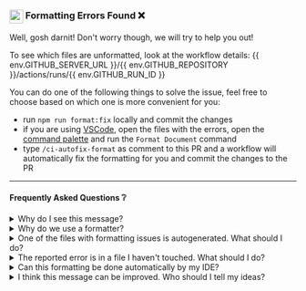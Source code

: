 ### <img src="https://api.iconify.design/logos:prettier.svg" height="24" align="top" /> Formatting Errors Found ❌

Well, gosh darnit! Don't worry though, we will try to help you out!

To see which files are unformatted, look at the workflow details: {{ env.GITHUB_SERVER_URL }}/{{ env.GITHUB_REPOSITORY }}/actions/runs/{{ env.GITHUB_RUN_ID }}

You can do one of the following things to solve the issue, feel free to choose based on which one is more convenient for you:

- run `npm run format:fix` locally and commit the changes
- if you are using [VSCode](https://code.visualstudio.com/), open the files with the errors, open the [command palette](https://code.visualstudio.com/docs/getstarted/tips-and-tricks#_command-palette) and run the `Format Document` command
- type `/ci-autofix-format` as comment to this PR and a workflow will automatically fix the formatting for you and commit the changes to the PR

---

#### Frequently Asked Questions ❔

<details>
<summary>Why do I see this message?</summary>

We use a formatter for our source code, called [Prettier](https://prettier.io/). For each PR we run this formatter as part of a CI job to make sure every file is formatted with it. You see this message, because one of the files in this PR's branch is not formatted.

</details>

<details>
<summary>Why do we use a formatter?</summary>

You can read a lot of articles on the internet about why having a code formatter is beneficial. Probably the best place to start is prettier's own website: [prettier - why-prettier](https://prettier.io/docs/en/why-prettier).

Here are some quotes from the website:

> “We want to free mental threads and end discussions around style. While sometimes fruitful, these discussions are for the most part wasteful.”

> “Our top reason was to stop wasting our time debating style nits.”

> “I want to write code. Not spend cycles on formatting.”

</details>

<details>
<summary>One of the files with formatting issues is autogenerated. What should I do?</summary>

You have a few options:

- if you have access to the code generator's source code, you could use the [Prettier API](https://prettier.io/docs/en/api) as part of the code generation process. This is similar to what people using [graphql codegen](https://the-guild.dev/graphql/codegen/plugins/other/add) do for example
- if you can't change the code generation's process to call prettier as part of it, you can add a glob pattern to the `.prettierignore` file, which is located at the root of the repository.

</details>

<details>
<summary>The reported error is in a file I haven't touched. What should I do?</summary>

Someone might have bypassed the branch protection rules, and committed an unformatted file to master. The best you can do is to create a new PR with only the formatting changes, and notify everyone else in the [slack channel]() about it. After that PR gets merged, you can merge master into this PR, and the formatting errors will be solved.

</details>

<details>
<summary>Can this formatting be done automatically by my IDE?</summary>

Of course! If you are using [VSCode](https://code.visualstudio.com/), download the [Prettier extension](https://marketplace.visualstudio.com/items?itemName=esbenp.prettier-vscode) and then reload your IDE. You might also want to read [the documentation about how to install every recommended extension]().

After that, VSCode will use prettier as the default formatter. See how formatting works in vscode by vitising their website: [vscode - formatting](https://code.visualstudio.com/docs/editor/codebasics#_formatting).

We also recommend you to enable formatting on file saves by adding the following configuration to your [user's setting.json](https://code.visualstudio.com/docs/getstarted/settings):

```jsonc
{
  "editor.formatOnSave": true,
  // format on paste can be annoying, feel free to disable or enable it.
  "editor.formatOnPaste": false,
}
```

</details>

<details>
<summary>I think this message can be improved. Who should I tell my ideas?</summary>

You can post your improvement idea in the [#frontend]() channel, we will make sure to respond, and take your suggestions seriously;)

</details>
